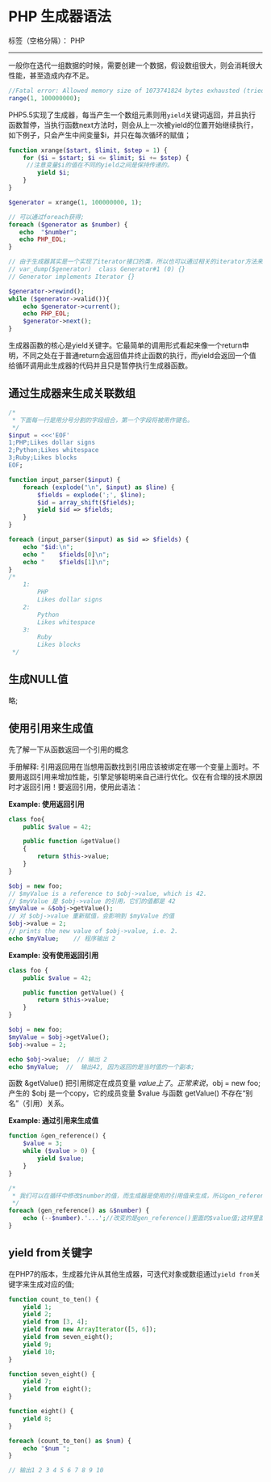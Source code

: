 # PHP 生成器语法

标签（空格分隔）： PHP

---

一般你在迭代一组数据的时候，需要创建一个数据，假设数组很大，则会消耗很大性能，甚至造成内存不足。

```php
//Fatal error: Allowed memory size of 1073741824 bytes exhausted (tried to allocate 32 bytes) 
range(1, 100000000);
```

PHP5.5实现了生成器，每当产生一个数组元素则用`yield`关键词返回，并且执行函数暂停，当执行函数next方法时，则会从上一次被yield的位置开始继续执行，如下例子，只会产生中间变量$i，并只在每次循环的赋值；


```php
function xrange($start, $limit, $step = 1) {
    for ($i = $start; $i <= $limit; $i += $step) {
     //注意变量$i的值在不同的yield之间是保持传递的。
        yield $i;
    }
}

$generator = xrange(1, 100000000, 1);

// 可以通过foreach获得;
foreach ($generator as $number) {
   echo  "$number";
   echo PHP_EOL;
}

// 由于生成器其实是一个实现了iterator接口的类，所以也可以通过相关的iterator方法来迭代
// var_dump($generator)  class Generator#1 (0) {}
// Generator implements Iterator {}

$generator->rewind();
while ($generator->valid()){
    echo $generator->current();
    echo PHP_EOL;
    $generator->next();
}
```

生成器函数的核心是yield关键字。它最简单的调用形式看起来像一个return申明，不同之处在于普通return会返回值并终止函数的执行，而yield会返回一个值给循环调用此生成器的代码并且只是暂停执行生成器函数。

## 通过生成器来生成关联数组

```php
/*
 * 下面每一行是用分号分割的字段组合，第一个字段将被用作键名。
 */
$input = <<<'EOF'
1;PHP;Likes dollar signs
2;Python;Likes whitespace
3;Ruby;Likes blocks
EOF;

function input_parser($input) {
    foreach (explode("\n", $input) as $line) {
        $fields = explode(';', $line);
        $id = array_shift($fields);
        yield $id => $fields;
    }
}

foreach (input_parser($input) as $id => $fields) {
    echo "$id:\n";
    echo "    $fields[0]\n";
    echo "    $fields[1]\n";
}
/*
    1:
        PHP
        Likes dollar signs
    2:
        Python
        Likes whitespace
    3:
        Ruby
        Likes blocks
 */
```

## 生成NULL值

略; 

## 使用引用来生成值 

先了解一下从函数返回一个引用的概念

手册解释: 引用返回用在当想用函数找到引用应该被绑定在哪一个变量上面时。不要用返回引用来增加性能，引擎足够聪明来自己进行优化。仅在有合理的技术原因时才返回引用！要返回引用，使用此语法：

**Example: 使用返回引用**

```php
class foo{
    public $value = 42;

    public function &getValue()
    {
        return $this->value;
    }
}

$obj = new foo;
// $myValue is a reference to $obj->value, which is 42.
// $myValue 是 $obj->value 的引用，它们的值都是 42
$myValue = &$obj->getValue();
// 对 $obj->value 重新赋值，会影响到 $myValue 的值
$obj->value = 2;
// prints the new value of $obj->value, i.e. 2.
echo $myValue;    // 程序输出 2
```

**Example: 没有使用返回引用**

```php
class foo {
    public $value = 42;

    public function getValue() {
        return $this->value;
    }
}

$obj = new foo;
$myValue = $obj->getValue();
$obj->value = 2;

echo $obj->value;  // 输出 2
echo $myValue; 	//  输出42, 因为返回的是当时值的一个副本;
```

函数 &getValue() 把引用绑定在成员变量 $value 上了。正常来说，$obj = new foo; 产生的 $obj 是一个copy，它的成员变量 $value 与函数 getValue() 不存在“别名”（引用）关系。

**Example: 通过引用来生成值**

```php
function &gen_reference() {
    $value = 3;
    while ($value > 0) {
        yield $value;
    }
}

/*
 * 我们可以在循环中修改$number的值，而生成器是使用的引用值来生成，所以gen_reference()内部的$value值也会跟着变化。
 */
foreach (gen_reference() as &$number) {
    echo (--$number).'...';//改变的是gen_reference()里面的$value值;这样里面的循环就不是死循环了。
}
```

##  yield from关键字

在PHP7的版本，生成器允许从其他生成器，可迭代对象或数组通过`yield from`关键字来生成对应的值;


```php
function count_to_ten() {
    yield 1;
    yield 2;
    yield from [3, 4];
    yield from new ArrayIterator([5, 6]);
    yield from seven_eight();
    yield 9;
    yield 10;
}

function seven_eight() {
    yield 7;
    yield from eight();
}

function eight() {
    yield 8;
}

foreach (count_to_ten() as $num) {
    echo "$num ";
}

// 输出1 2 3 4 5 6 7 8 9 10 
```